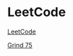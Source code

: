 # LeetCode
[LeetCode](https://leetcode.com/leo850611/) 

[Grind 75](https://www.techinterviewhandbook.org/grind75?hours=10&weeks=15)
